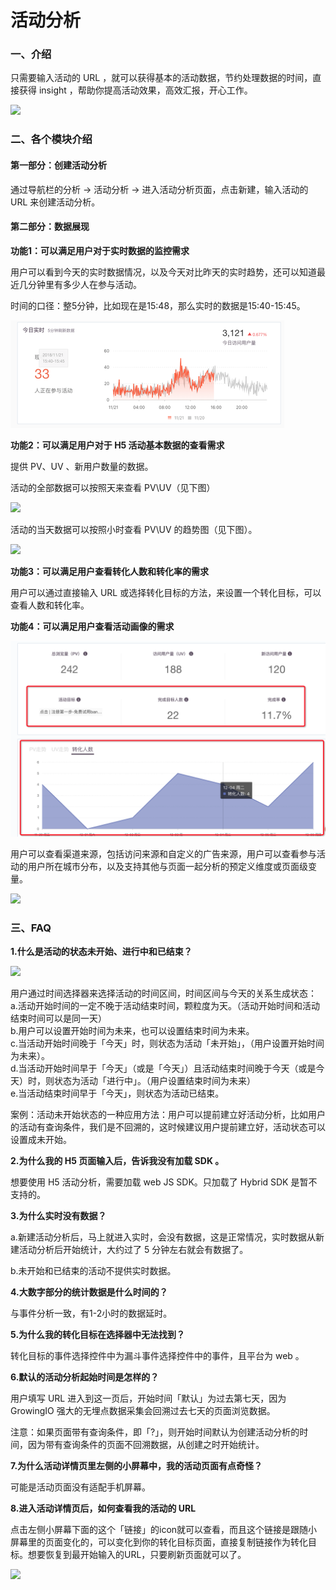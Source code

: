 # 活动分析

### **一、介绍**

只需要输入活动的 URL ，就可以获得基本的活动数据，节约处理数据的时间，直接获得 insight ，帮助你提高活动效果，高效汇报，开心工作。

![](../.gitbook/assets/huo-dong-fen-xi-gif.gif)

### **二、各个模块介绍**

#### 第一部分：创建活动分析

通过导航栏的分析 -&gt; 活动分析 -&gt; 进入活动分析页面，点击新建，输入活动的 URL 来创建活动分析。

#### 第二部分：数据展现

**功能1：可以满足用户对于实时数据的监控需求**

用户可以看到今天的实时数据情况，以及今天对比昨天的实时趋势，还可以知道最近几分钟里有多少人在参与活动。

时间的口径：整5分钟，比如现在是15:48，那么实时的数据是15:40-15:45。

![](../.gitbook/assets/image%20%28154%29.png)

**功能2：可以满足用户对于 H5 活动基本数据的查看需求**

提供 PV、UV 、新用户数量的数据。

活动的全部数据可以按照天来查看 PV\UV（见下图）

![](../.gitbook/assets/image-1.png)

活动的当天数据可以按照小时查看 PV\UV 的趋势图（见下图）。

![](../.gitbook/assets/image-2.png)

**功能3：可以满足用户查看转化人数和转化率的需求**

用户可以通过直接输入 URL 或选择转化目标的方法，来设置一个转化目标，可以查看人数和转化率。

**功能4：可以满足用户查看活动画像的需求**

![](../.gitbook/assets/image%20%2826%29.png)

用户可以查看渠道来源，包括访问来源和自定义的广告来源，用户可以查看参与活动的用户所在城市分布，以及支持其他与页面一起分析的预定义维度或页面级变量。

![](../.gitbook/assets/image-4.png)

### 三、FAQ

**1.什么是活动的状态未开始、进行中和已结束？**

![](../.gitbook/assets/+.jpg)

用户通过时间选择器来选择活动的时间区间，时间区间与今天的关系生成状态：  
a.活动开始时间的一定不晚于活动结束时间，颗粒度为天。（活动开始时间和活动结束时间可以是同一天）  
b.用户可以设置开始时间为未来，也可以设置结束时间为未来。  
c.当活动开始时间晚于「今天」时，则状态为活动「未开始」，（用户设置开始时间为未来）。  
d.当活动开始时间早于「今天」（或是「今天」）且活动结束时间晚于今天（或是今天）时，则状态为活动「进行中」。（用户设置结束时间为未来）  
e.当活动结束时间早于「今天」，则状态为活动已结束。

案例：活动未开始状态的一种应用方法：用户可以提前建立好活动分析，比如用户的活动有查询条件，我们是不回溯的，这时候建议用户提前建立好，活动状态可以设置成未开始。

**2.为什么我的 H5 页面输入后，告诉我没有加载 SDK 。**

想要使用 H5 活动分析，需要加载 web JS SDK。只加载了 Hybrid SDK 是暂不支持的。

**3.为什么实时没有数据？**

a.新建活动分析后，马上就进入实时，会没有数据，这是正常情况，实时数据从新建活动分析后开始统计，大约过了 5 分钟左右就会有数据了。

b.未开始和已结束的活动不提供实时数据。

**4.大数字部分的统计数据是什么时间的？**

与事件分析一致，有1-2小时的数据延时。

**5.为什么我的转化目标在选择器中无法找到？**

转化目标的事件选择控件中为漏斗事件选择控件中的事件，且平台为 web 。

**6.默认的活动分析起始时间是怎样的？**

用户填写 URL 进入到这一页后，开始时间「默认」为过去第七天，因为 GrowingIO 强大的无埋点数据采集会回溯过去七天的页面浏览数据。

注意：如果页面带有查询条件，即「?」，则开始时间默认为创建活动分析的时间，因为带有查询条件的页面不回溯数据，从创建之时开始统计。

**7.为什么活动详情页里左侧的小屏幕中，我的活动页面有点奇怪？**

可能是活动页面没有适配手机屏幕。

**8.进入活动详情页后，如何查看我的活动的 URL** 

点击左侧小屏幕下面的这个「链接」的icon就可以查看，而且这个链接是跟随小屏幕里的页面变化的，可以变化到你的转化目标页面，直接复制链接作为转化目标。想要恢复到最开始输入的URL，只要刷新页面就可以了。

![](../.gitbook/assets/image-5.png)

#### 

